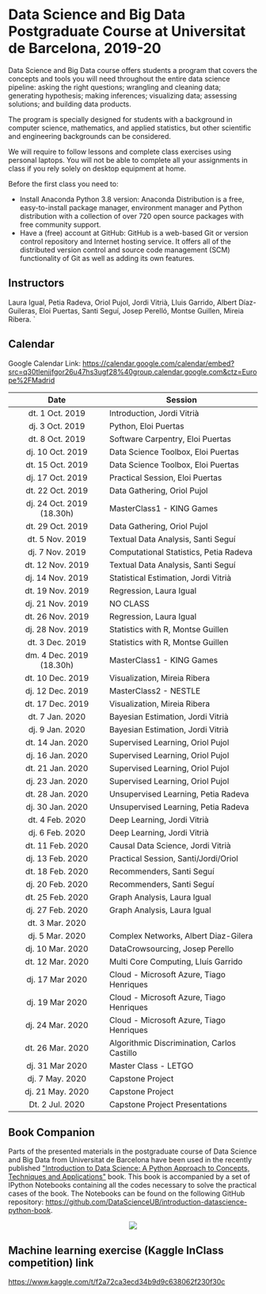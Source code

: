 # Data Science and Big Data Postgraduate Course at Universitat de Barcelona, 2019-20

Data Science and Big Data
course offers students a program that covers the concepts and tools you will need throughout the entire data science pipeline: asking the right questions; wrangling and cleaning data; generating hypothesis; making inferences; visualizing data; assessing solutions; and building data products.

The program is specially designed for students with a background in computer science, mathematics, and applied statistics, but other scientific and engineering backgrounds can be considered.

We will require to follow lessons and complete class exercises using personal laptops. You will not be able to complete all your assignments in class if you rely solely on desktop equipment at home.

Before the first class you need to:

+ Install Anaconda Python 3.8 version: Anaconda Distribution is a free, easy-to-install package manager, environment manager and Python distribution with a collection of over 720 open source packages with free community support.
+ Have a (free) account at GitHub: GitHub is a web-based Git or version control repository and Internet hosting service. It offers all of the distributed version control and source code management (SCM) functionality of Git as well as adding its own features.

## Instructors

Laura Igual, Petia Radeva, Oriol Pujol, Jordi Vitrià, Lluis Garrido, Albert Díaz-Guileras, Eloi Puertas, Santi Seguí, Josep Perelló, Montse Guillen, Mireia Ribera.
`
<!--
## Collaborations

<p align="center"> 
<img src="images/collab.png">
</p>
-->
## Calendar
Google Calendar Link:
https://calendar.google.com/calendar/embed?src=q30tlenjjfgor26u47hs3ugf28%40group.calendar.google.com&ctz=Europe%2FMadrid

| Date        | Session           | 
| :-------------: | ------------- | 
| dt. 1 Oct. 2019      | Introduction, Jordi Vitrià |  
| dj. 3 Oct. 2019	| Python, Eloi Puertas | 
| dt. 8 Oct. 2019	| Software Carpentry, Eloi Puertas  | 
| dj. 10 Oct. 2019	| Data Science Toolbox, Eloi Puertas |
| dt. 15 Oct. 2019	|  Data Science Toolbox, Eloi Puertas| 
| dj. 17 Oct. 2019	| Practical Session, Eloi Puertas |
| dt. 22 Oct. 2019	| Data Gathering, Oriol Pujol |
| dj. 24 Oct. 2019 (18.30h)	| MasterClass1 - KING Games |
| dt. 29 Oct. 2019	| Data Gathering, Oriol Pujol |
| dt. 5 Nov. 2019	| Textual Data Analysis, Santi Seguí |
| dj. 7 Nov. 2019	| Computational Statistics, Petia Radeva |
| dt. 12 Nov. 2019	| Textual Data Analysis, Santi Seguí |
| dj. 14 Nov. 2019	| Statistical Estimation, Jordi Vitrià |
| dt. 19 Nov. 2019	| Regression, Laura Igual | 
| dj. 21 Nov. 2019	|  NO CLASS | 
| dt. 26 Nov. 2019	| Regression, Laura Igual |
| dj. 28 Nov. 2019	| Statistics with R, Montse Guillen | 
| dt.  3 Dec. 2019	| Statistics with R, Montse Guillen |
| dm.  4 Dec. 2019 (18.30h)	| MasterClass1 - KING Games |
| dt. 10 Dec. 2019	| Visualization, Mireia Ribera |
| dj. 12 Dec. 2019	| MasterClass2 - NESTLE  |
| dt. 17 Dec. 2019	| Visualization, Mireia Ribera  |
| dt.  7 Jan. 2020	| Bayesian Estimation, Jordi Vitrià |
| dj. 9 Jan. 2020	  | Bayesian Estimation, Jordi Vitrià |
| dt. 14 Jan. 2020	| Supervised Learning, Oriol Pujol |
| dj. 16 Jan. 2020	| Supervised Learning, Oriol Pujol |
| dt. 21 Jan. 2020	| Supervised Learning, Oriol Pujol |
| dj. 23 Jan. 2020	| Supervised Learning, Oriol Pujol |
| dt. 28 Jan. 2020	| Unsupervised Learning, Petia Radeva | 
| dj. 30 Jan. 2020	| Unsupervised Learning, Petia Radeva | 
| dt. 4 Feb. 2020	  | Deep Learning, Jordi Vitrià | 
| dj. 6 Feb. 2020	  | Deep Learning, Jordi Vitrià | 
| dt. 11 Feb. 2020	| Causal Data Science, Jordi Vitrià |
| dj. 13 Feb. 2020	| Practical Session, Santi/Jordi/Oriol |
| dt. 18 Feb. 2020	| Recommenders, Santi Seguí  |
| dj. 20 Feb. 2020	| Recommenders, Santi Seguí |
| dt. 25 Feb. 2020	| Graph Analysis, Laura Igual |
| dj. 27 Feb. 2020	| Graph Analysis, Laura Igual |
| dt. 3 Mar. 2020	  |  |
| dj. 5 Mar. 2020	  | Complex Networks, Albert Diaz-Gilera |
| dj. 10 Mar. 2020	| DataCrowsourcing, Josep Perello |
| dt. 12 Mar. 2020	| Multi Core Computing, Lluís Garrido|
| dj. 17 Mar 2020	  | Cloud - Microsoft Azure, Tiago Henriques  |
| dj. 19 Mar 2020	  | Cloud - Microsoft Azure, Tiago Henriques |
| dj. 24 Mar. 2020	| Cloud - Microsoft Azure, Tiago Henriques  |
| dt. 26 Mar. 2020	| Algorithmic Discrimination, Carlos Castillo |
| dj. 31 Mar 2020	  | Master Class  - LETGO |
| dj. 7 May. 2020	  | Capstone Project|
| dj. 21 May. 2020	| Capstone Project  |
| Dt. 2  Jul. 2020	| Capstone Project Presentations |



## Book Companion

Parts of the presented materials in the postgraduate course of Data Science and Big Data from Universitat de Barcelona have been used in the recently published ["Introduction to Data Science: A Python Approach to Concepts, Techniques and Applications"](http://www.springer.com/gp/book/9783319500164) book. This book is accompanied by a set of IPython Notebooks containing all the codes necessary to solve the practical cases of the book. The Notebooks can be found on the following GitHub repository: https://github.com/DataScienceUB/introduction-datascience-python-book. 

<p align="center"> 
<img src="images/llibre.jpg">
</p>


## Machine learning exercise (Kaggle InClass competition) link
https://www.kaggle.com/t/f2a72ca3ecd34b9d9c638062f230f30c
